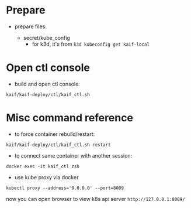 Prepare
===================

* prepare files:

    - secret/kube_config
        * for k3d, it's from `k3d kubeconfig get kaif-local`

Open ctl console
=======================

* build and open ctl console:

```
kaif/kaif-deploy/ctl/kaif_ctl.sh
```

Misc command reference
========================

* to force container rebuild/restart:

```
kaif/kaif-deploy/ctl/kaif_ctl.sh restart
```

* to connect same container with another session:

```
docker exec -it kaif_ctl zsh
```

* use kube proxy via docker

```
kubectl proxy --address='0.0.0.0' --port=8009
```

now you can open browser to view k8s api server `http://127.0.0.1:8009/`
 
